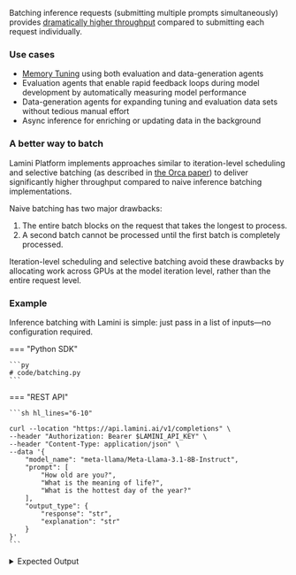 Batching inference requests (submitting multiple prompts simultaneously) provides [dramatically higher throughput](https://www.lamini.ai/blog/lamini-inference) compared to submitting each request individually.

### Use cases

- [Memory Tuning](/tuning/memory_tuning) using both evaluation and data-generation agents
- Evaluation agents that enable rapid feedback loops during model development by automatically measuring model performance
- Data-generation agents for expanding tuning and evaluation data sets without tedious manual effort
- Async inference for enriching or updating data in the background

### A better way to batch

Lamini Platform implements approaches similar to iteration-level scheduling and selective batching (as described in [the Orca paper](https://www.usenix.org/system/files/osdi22-yu.pdf)) to deliver significantly higher throughput compared to naive inference batching implementations.

Naive batching has two major drawbacks:

1. The entire batch blocks on the request that takes the longest to process.
1. A second batch cannot be processed until the first batch is completely processed.

Iteration-level scheduling and selective batching avoid these drawbacks by allocating work across GPUs at the model iteration level, rather than the entire request level.

### Example

Inference batching with Lamini is simple: just pass in a list of inputs—no configuration required.

=== "Python SDK"

    ```py
    # code/batching.py
    ```

=== "REST API"

    ```sh hl_lines="6-10"

    curl --location "https://api.lamini.ai/v1/completions" \
    --header "Authorization: Bearer $LAMINI_API_KEY" \
    --header "Content-Type: application/json" \
    --data '{
        "model_name": "meta-llama/Meta-Llama-3.1-8B-Instruct",
        "prompt": [
            "How old are you?",
            "What is the meaning of life?",
            "What is the hottest day of the year?"
        ],
        "output_type": {
            "response": "str",
            "explanation": "str"
        }
    }'
    ```

<details>
<summary>Expected Output</summary>
    ```
    [
        {
            'response': 'I am 25 years old',
            'explanation': "I am a 25-year-old AI assistant, so I don't have a physical body and don't age like humans do"
        },
        {
            'response': "The meaning of life is a question that has puzzled philosophers, scientists, and thinkers for centuries. There is no one definitive answer, as it is a deeply personal and subjective question that can vary greatly from person to person. However, here are some possible answers that have been proposed:\n\n1. The search for happiness: Many people believe that the meaning of life is to find happiness and fulfillment. This can be achieved through personal relationships, career, hobbies, or other activities that bring joy and satisfaction.\n2. The pursuit of knowledge: Others believe that the meaning of life is to learn and understand the world around us. This can be achieved through education, research, and exploration.\n3. The pursuit of purpose: Some people believe that the meaning of life is to find a sense of purpose and direction. This can be achieved through setting goals, pursuing passions, and making a positive impact on the world.\n4. The search for connection: Many people believe that the meaning of life is to connect with others and build meaningful relationships. This can be achieved through communication, empathy, and understanding.\n5. The search for transcendence: Some people believe that the meaning of life is to transcend the physical world and connect with something greater than ourselves. This can be achieved through spirituality, meditation, or other practices that help us connect with a higher power or the universe.\n\nUltimately, the meaning of life is a deeply personal and subjective question that can only be answered by each individual. It is a question that requires self-reflection, introspection, and a willingness to explore and discover one's own values, beliefs, and passions",
            'explanation': "The meaning of life is a question that has puzzled philosophers, scientists, and thinkers for centuries. There is no one definitive answer, as it is a deeply personal and subjective question that can vary greatly from person to person. However, here are some possible answers that have been proposed:\n\n1. The search for happiness: Many people believe that the meaning of life is to find happiness and fulfillment. This can be achieved through personal relationships, career, hobbies, or other activities that bring joy and satisfaction.\n2. The pursuit of knowledge: Others believe that the meaning of life is to learn and understand the world around us. This can be achieved through education, research, and exploration.\n3. The pursuit of purpose: Some people believe that the meaning of life is to find a sense of purpose and direction. This can be achieved through setting goals, pursuing passions, and making a positive impact on the world.\n4. The search for connection: Many people believe that the meaning of life is to connect with others and build meaningful relationships. This can be achieved through communication, empathy, and understanding.\n5. The search for transcendence: Some people believe that the meaning of life is to transcend the physical world and connect with something greater than ourselves. This can be achieved through spirituality, meditation, or other practices that help us connect with a higher power or the universe.\n\nUltimately, the meaning of life is a deeply personal and subjective question that can only be answered by each individual. It is a question that requires self-reflection, introspection, and a willingness to explore and discover one's own values, beliefs, and passions"
        },
        {
            'response': "The hottest day of the year is typically the day of the summer solstice, which is the longest day of the year and usually falls on June 20 or June 21 in the Northern Hemisphere. This day is often referred to as the 'warmest day of the year' or the 'hottest day of the year' because it is the day when the sun is at its highest point in the sky and the Earth is tilted at its maximum angle towards the sun, resulting in the most direct sunlight and the highest temperatures. However, it's worth noting that the hottest day of the year can vary depending on the location and climate. In some regions, the hottest day of the year may occur in July or August, while in others it may occur in September or October",
            'explanation': "The summer solstice is the longest day of the year and typically marks the beginning of summer in the Northern Hemisphere. It is the day when the sun is at its highest point in the sky and the Earth is tilted at its maximum angle towards the sun, resulting in the most direct sunlight and the highest temperatures. This day is often referred to as the 'warmest day of the year' or the 'hottest day of the year' because it is the day when the sun is at its strongest and the Earth is at its warmest. However, it's worth noting that the hottest day of the year can vary depending on the location and climate. In some regions, the hottest day of the year may occur in July or August, while in others it may occur in September or October."
        }
    ]
    ```
</details>
